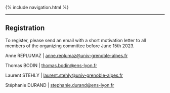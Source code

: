 {% include navigation.html %}

___

## Registration

To register, please send an email with a short motivation letter  to all members of the organizing committee before June 15th 2023.

Anne REPLUMAZ \| [anne.replumaz@univ-grenoble-alpes.fr](anne.replumaz@univ-grenoble-alpes.fr)

Thomas BODIN \| [thomas.bodin@ens-lyon.fr](thomas.bodin@ens-lyon.fr)

Laurent STEHLY \| [laurent.stehly@univ-grenoble-alpes.fr](laurent.stehly@univ-grenoble-alpes.fr)

Stéphanie DURAND \| [stephanie.durand@ens-lyon.fr](stephanie.durand@ens-lyon.fr)
